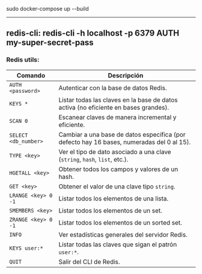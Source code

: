 sudo docker-compose up --build

------------------------------
redis-cli:
redis-cli -h localhost -p 6379
AUTH my-super-secret-pass
------------------------------
### Redis utils:

| **Comando**              | **Descripción**                                                                 |
|---------------------------|---------------------------------------------------------------------------------|
| `AUTH <password>`         | Autenticar con la base de datos Redis.                                          |
| `KEYS *`                  | Listar todas las claves en la base de datos activa (no eficiente en bases grandes). |
| `SCAN 0`                  | Escanear claves de manera incremental y eficiente.                              |
| `SELECT <db_number>`      | Cambiar a una base de datos específica (por defecto hay 16 bases, numeradas del 0 al 15). |
| `TYPE <key>`              | Ver el tipo de dato asociado a una clave (`string`, `hash`, `list`, etc.).       |
| `HGETALL <key>`           | Obtener todos los campos y valores de un hash.                                  |
| `GET <key>`               | Obtener el valor de una clave tipo `string`.                                    |
| `LRANGE <key> 0 -1`       | Listar todos los elementos de una lista.                                        |
| `SMEMBERS <key>`          | Listar todos los elementos de un set.                                           |
| `ZRANGE <key> 0 -1`       | Listar todos los elementos de un sorted set.                                    |
| `INFO`                    | Ver estadísticas generales del servidor Redis.                                  |
| `KEYS user:*`             | Listar todas las claves que sigan el patrón `user:*`.                           |
| `QUIT`                    | Salir del CLI de Redis.                                                         |
